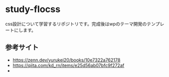 # study-flocss
css設計について学習するリポジトリです。完成後はwpのテーマ開発のテンプレートにします。

## 参考サイト
- https://zenn.dev/yurukei20/books/10e7322a762178
- https://qiita.com/kd_rn/items/e25d56ab07bfc9f272af
- 
